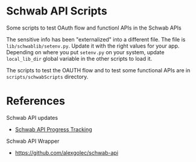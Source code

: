 # Schwab API Scripts
Some scripts to test OAuth flow and functionl APIs in the Schwab APIs

The sensitive info has been "externalized" into a different file. The file is `lib/schwablib/setenv.py`. Update it with the right values for your app. Depending on where you put `setenv.py` on your system, update `local_lib_dir` global variable in the other scripts to load it.

The scripts to test the OAUTH flow and to test some functional APIs are in `scripts/schwabScripts` directory.

# References

Schwab API updates
* [Schwab API Progress Tracking](docs/README.md)

Schwab API Wrapper 
* https://github.com/alexgolec/schwab-api
